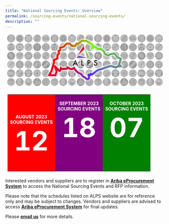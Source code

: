 ```yaml
---
title: "National Sourcing Events: Overview"
permalink: /sourcing-events/national-sourcing-events/
description: ""
---
```

![](/images/alps_sourcing_events_national_1920x640.png)

<table style="padding: 0.5em; width:100%">
	<tbody>
		<tr>
			<td style="width: 33%; background-color: red; color: white; font-weight: bold; text-align: center; text-decoration: none;">
				<br>AUGUST 2023
				<br>SOURCING EVENTS
				<br>
				<a target="_blank" style="color: white; font-size: 6em; font-weight: bold; text-align: center; text-decoration: none;" href="/sourcing-events/1st-month-events/">
					12
				</a>
			</td>
			<td style="width: 33%; background-color: purple; color: white; font-weight: bold; text-align: center; text-decoration: none;">
				<br>SEPTEMBER 2023
				<br>SOURCING EVENTS
				<br>
				<a target="_blank" style="color: white; font-size: 6em; font-weight: bold; text-align: center; text-decoration: none;" href="https://www.alpshealthcare.com.sg/sourcing-events/2nd-month-events/">
					18
					<p></p>
			</a></td>
			<td style="width: 33%; background-color: green; color: white; font-weight: bold; text-align: center; text-decoration: none;">
				<br>OCTOBER 2023
				<br>SOURCING EVENTS
				<br>
				<a target="_blank" style="color: white; font-size: 6em; font-weight: bold; text-align: center; text-decoration: none;" href="https://www.alpshealthcare.com.sg/sourcing-events/3rd-month-events/">
					07
					<p></p>
			</a></td>
		</tr>
	</tbody>
</table>




Interested vendors and suppliers are to register in [**Ariba eProcurement System**](https://www.ariba.com/) to access the National Sourcing Events and RFP information.  

Please note that the schedules listed on ALPS website are for reference only and may be subject to changes. Vendors and suppliers are advised to access [**Ariba eProcurement System**](https://www.ariba.com/) for final updates.

Please [**email us**](mailto:alps_operations@alpshealthcare.com.sg) for more details.